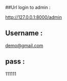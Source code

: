 
##Url login to admin : 

http://127.0.0.1:8000/admin

## Username : 

demo@gmail.com

## pass :

111111
